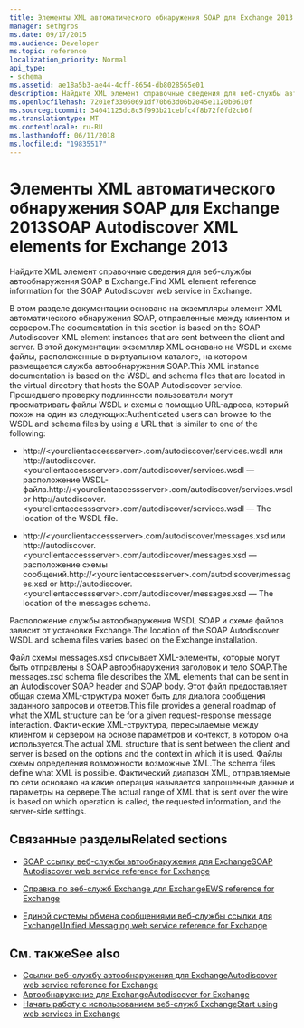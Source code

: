 ```yaml
---
title: Элементы XML автоматического обнаружения SOAP для Exchange 2013
manager: sethgros
ms.date: 09/17/2015
ms.audience: Developer
ms.topic: reference
localization_priority: Normal
api_type:
- schema
ms.assetid: ae18a5b3-ae44-4cff-8654-db8028565e01
description: Найдите XML элемент справочные сведения для веб-службы автообнаружения SOAP в Exchange.
ms.openlocfilehash: 7201ef33060691df70b63d06b2045e1120b0610f
ms.sourcegitcommit: 34041125dc8c5f993b21cebfc4f8b72f0fd2cb6f
ms.translationtype: MT
ms.contentlocale: ru-RU
ms.lasthandoff: 06/11/2018
ms.locfileid: "19835517"
---
```

# <a name="soap-autodiscover-xml-elements-for-exchange-2013"></a><span data-ttu-id="95068-103">Элементы XML автоматического обнаружения SOAP для Exchange 2013</span><span class="sxs-lookup"><span data-stu-id="95068-103">SOAP Autodiscover XML elements for Exchange 2013</span></span>

<span data-ttu-id="95068-104">Найдите XML элемент справочные сведения для веб-службы автообнаружения SOAP в Exchange.</span><span class="sxs-lookup"><span data-stu-id="95068-104">Find XML element reference information for the SOAP Autodiscover web service in Exchange.</span></span>
  
<span data-ttu-id="95068-105">В этом разделе документации основано на экземпляры элемент XML автоматического обнаружения SOAP, отправленные между клиентом и сервером.</span><span class="sxs-lookup"><span data-stu-id="95068-105">The documentation in this section is based on the SOAP Autodiscover XML element instances that are sent between the client and server.</span></span> <span data-ttu-id="95068-106">В этой документации экземпляр XML основано на WSDL и схеме файлы, расположенные в виртуальном каталоге, на котором размещается служба автообнаружения SOAP.</span><span class="sxs-lookup"><span data-stu-id="95068-106">This XML instance documentation is based on the WSDL and schema files that are located in the virtual directory that hosts the SOAP Autodiscover service.</span></span> <span data-ttu-id="95068-107">Прошедшего проверку подлинности пользователи могут просматривать файлы WSDL и схемы с помощью URL-адреса, который похож на один из следующих:</span><span class="sxs-lookup"><span data-stu-id="95068-107">Authenticated users can browse to the WSDL and schema files by using a URL that is similar to one of the following:</span></span>
  
- <span data-ttu-id="95068-108">http://\<yourclientaccessserver\>.com/autodiscover/services.wsdl или http://autodiscover.\<yourclientaccessserver\>.com/autodiscover/services.wsdl — расположение WSDL-файла.</span><span class="sxs-lookup"><span data-stu-id="95068-108">http://\<yourclientaccessserver\>.com/autodiscover/services.wsdl or http://autodiscover.\<yourclientaccessserver\>.com/autodiscover/services.wsdl — The location of the WSDL file.</span></span>
    
- <span data-ttu-id="95068-109">http://\<yourclientaccessserver\>.com/autodiscover/messages.xsd или http://autodiscover.\<yourclientaccessserver\>.com/autodiscover/messages.xsd — расположение схемы сообщений.</span><span class="sxs-lookup"><span data-stu-id="95068-109">http://\<yourclientaccessserver\>.com/autodiscover/messages.xsd or http://autodiscover.\<yourclientaccessserver\>.com/autodiscover/messages.xsd — The location of the messages schema.</span></span>
    
<span data-ttu-id="95068-110">Расположение службы автообнаружения WSDL SOAP и схеме файлов зависит от установки Exchange.</span><span class="sxs-lookup"><span data-stu-id="95068-110">The location of the SOAP Autodiscover WSDL and schema files varies based on the Exchange installation.</span></span>
  
<span data-ttu-id="95068-111">Файл схемы messages.xsd описывает XML-элементы, которые могут быть отправлены в SOAP автообнаружения заголовок и тело SOAP.</span><span class="sxs-lookup"><span data-stu-id="95068-111">The messages.xsd schema file describes the XML elements that can be sent in an Autodiscover SOAP header and SOAP body.</span></span> <span data-ttu-id="95068-112">Этот файл предоставляет общая схема XML-структура может быть для диалога сообщения заданного запросов и ответов.</span><span class="sxs-lookup"><span data-stu-id="95068-112">This file provides a general roadmap of what the XML structure can be for a given request-response message interaction.</span></span> <span data-ttu-id="95068-113">Фактические XML-структура, пересылаемые между клиентом и сервером на основе параметров и контекст, в котором она используется.</span><span class="sxs-lookup"><span data-stu-id="95068-113">The actual XML structure that is sent between the client and server is based on the options and the context in which it is used.</span></span> <span data-ttu-id="95068-114">Файлы схемы определения возможности возможные XML.</span><span class="sxs-lookup"><span data-stu-id="95068-114">The schema files define what XML is possible.</span></span> <span data-ttu-id="95068-115">Фактический диапазон XML, отправляемые по сети основано на какие операция называется запрошенные данные и параметры на сервере.</span><span class="sxs-lookup"><span data-stu-id="95068-115">The actual range of XML that is sent over the wire is based on which operation is called, the requested information, and the server-side settings.</span></span> 
  
## <a name="related-sections"></a><span data-ttu-id="95068-116">Связанные разделы</span><span class="sxs-lookup"><span data-stu-id="95068-116">Related sections</span></span>
<span data-ttu-id="95068-117"><a name="bk_RelatedSections"> </a></span><span class="sxs-lookup"><span data-stu-id="95068-117"></span></span>

- [<span data-ttu-id="95068-118">SOAP ссылку веб-службы автообнаружения для Exchange</span><span class="sxs-lookup"><span data-stu-id="95068-118">SOAP Autodiscover web service reference for Exchange</span></span>](soap-autodiscover-web-service-reference-for-exchange.md)
    
- [<span data-ttu-id="95068-119">Справка по веб-служб Exchange для Exchange</span><span class="sxs-lookup"><span data-stu-id="95068-119">EWS reference for Exchange</span></span>](ews-reference-for-exchange.md)
    
- [<span data-ttu-id="95068-120">Единой системы обмена сообщениями веб-службы ссылки для Exchange</span><span class="sxs-lookup"><span data-stu-id="95068-120">Unified Messaging web service reference for Exchange</span></span>](unified-messaging-web-service-reference-for-exchange.md)
    
## <a name="see-also"></a><span data-ttu-id="95068-121">См. также</span><span class="sxs-lookup"><span data-stu-id="95068-121">See also</span></span>

- [<span data-ttu-id="95068-122">Ссылки веб-службу автообнаружения для Exchange</span><span class="sxs-lookup"><span data-stu-id="95068-122">Autodiscover web service reference for Exchange</span></span>](autodiscover-web-service-reference-for-exchange.md)
- [<span data-ttu-id="95068-123">Автообнаружение для Exchange</span><span class="sxs-lookup"><span data-stu-id="95068-123">Autodiscover for Exchange</span></span>](../exchange-web-services/autodiscover-for-exchange.md)
- [<span data-ttu-id="95068-124">Начать работу с использованием веб-служб Exchange</span><span class="sxs-lookup"><span data-stu-id="95068-124">Start using web services in Exchange</span></span>](../exchange-web-services/start-using-web-services-in-exchange.md)
    

